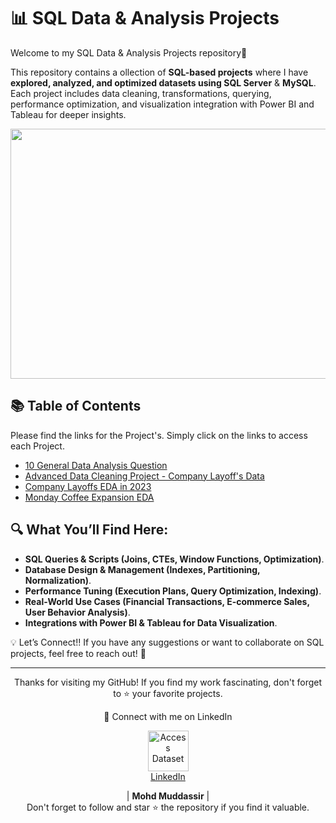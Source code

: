 # 📊 SQL Data & Analysis Projects


Welcome to my SQL Data & Analysis Projects repository🚀

This repository contains a ollection of **SQL-based projects** where I have **explored, analyzed, and optimized datasets using SQL Server** & **MySQL**. Each project includes data cleaning, transformations, querying, performance optimization, and visualization integration with Power BI and Tableau for deeper insights.

<div align="center">
    <img src="https://media.geeksforgeeks.org/wp-content/uploads/20230829132035/Top-10-SQL-Projects-For-Data-Analysis.png" width="900px" height="400px">
</div> 

## 📚 Table of Contents

Please find the links for the Project's. Simply click on the links to access each Project.
- [10 General Data Analysis Question](https://github.com/mohd-muddassir99/SQL-Projects/tree/51bf0f090519b3cd59668f2f96fe6f630bed3296/10%20General%20Data%20Analysis%20Question)
- [Advanced Data Cleaning Project - Company Layoff's Data ](https://github.com/mohd-muddassir99/SQL-Projects/tree/51bf0f090519b3cd59668f2f96fe6f630bed3296/Company%20Layoffs%20EDA%20in%202023)
- [Company Layoffs EDA in 2023](https://github.com/mohd-muddassir99/SQL-Projects/tree/51bf0f090519b3cd59668f2f96fe6f630bed3296/Company%20Layoffs%20EDA%20in%202023)
- [Monday Coffee Expansion EDA](https://github.com/mohd-muddassir99/SQL-Projects/tree/51bf0f090519b3cd59668f2f96fe6f630bed3296/Monday%20Coffee%20Expansion%20EDA)

## 🔍 What You’ll Find Here:  
- **SQL Queries & Scripts (Joins, CTEs, Window Functions, Optimization)**.
- **Database Design & Management (Indexes, Partitioning, Normalization)**.
- **Performance Tuning (Execution Plans, Query Optimization, Indexing)**.
- **Real-World Use Cases (Financial Transactions, E-commerce Sales, User Behavior Analysis)**.
- **Integrations with Power BI & Tableau for Data Visualization**.

💡 Let’s Connect!!
If you have any suggestions or want to collaborate on SQL projects, feel free to reach out! 🚀

 --- 
 
<div align="center">
<p align="center">
    Thanks for visiting my GitHub! If you find my work fascinating, don't forget to ⭐️ your favorite projects. 
    
🔗 Connect with me on LinkedIn 
 
  <p align="center">
    <a href="https://www.linkedin.com/in/mohd-muddassir99/">
        <img src="https://upload.wikimedia.org/wikipedia/commons/thumb/c/ca/LinkedIn_logo_initials.png/640px-LinkedIn_logo_initials.png" width="65px" alt="Access Dataset"><br>
        LinkedIn
    </a>

   | **Mohd Muddassir** | </a> <br>
Don't forget to follow and star ⭐ the repository if you find it valuable.
</div>
